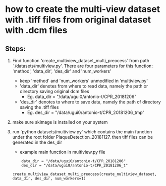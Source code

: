 # how to create the multi-view dataset with .tiff files from original dataset with .dcm files

## Steps:
1. Find function 'create_multiview_dataset_multi_preocess' from path './datasets/multiview.py'.
    There are four parameters for this function: 'method', 'data_dir', 'des_dir' and 'num_workers'
    - keep 'method' and 'num_workers' unmodified in 'multiview.py'
    - 'data_dir' denotes from where to read data, namely the path or directory saving original dcm files
        - Eg. data_dir = "/data/ugui0/antonio-t/CPR_20181206"
    - 'des_dir' denotes to where to save data, namely the path of directory saving the .tiff files
        - Eg. des_dir = "/data/ugui0/antonio-t/CPR_20181206_tmp"
 
2. make sure skimage is installed on your system
3. run 'python datasets/multiview.py' which contains the main function under the root folder PlaqueDetection_20181127. 
then tiff files can be generated in the des_dir
    - example main function in multiview.py file
    ```    
        data_dir = "/data/ugui0/antonio-t/CPR_20181206"
        des_dir = "/data/ugui0/antonio-t/CPR_20181206_t"
        create_multiview_dataset_multi_preocess(create_multiview_dataset, data_dir, des_dir, num_workers=1)
    ```